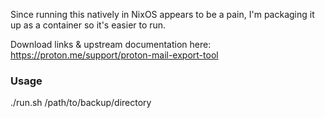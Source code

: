 Since running this natively in NixOS appears to be a pain, I'm packaging it up as a container so it's easier to run.

Download links & upstream documentation here: https://proton.me/support/proton-mail-export-tool

### Usage

./run.sh /path/to/backup/directory